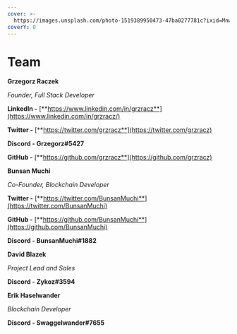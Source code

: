 ```yaml
---
cover: >-
  https://images.unsplash.com/photo-1519389950473-47ba0277781c?ixid=MnwxMjA3fDB8MHxwaG90by1wYWdlfHx8fGVufDB8fHx8&ixlib=rb-1.2.1&auto=format&fit=crop&w=2970&q=80
coverY: 0
---
```


# Team

**Grzegorz Raczek** &#x20;

_Founder, Full Stack Developer_

**LinkedIn -** [**https://www.linkedin.com/in/grzracz**](https://www.linkedin.com/in/grzracz/)

**Twitter -** [**https://twitter.com/grzracz**](https://twitter.com/grzracz)

**Discord - Grzegorz#5427**

**GitHub -** [**https://github.com/grzracz**](https://github.com/grzracz)



**Bunsan Muchi** &#x20;

_Co-Founder, Blockchain Developer_

**Twitter -** [**https://twitter.com/BunsanMuchi**](https://twitter.com/BunsanMuchi)

**GitHub -** [**https://github.com/BunsanMuchi**](https://github.com/BunsanMuchi)

**Discord - BunsanMuchi#1882**



**David Blazek** &#x20;

_Project Lead and Sales_

**Discord - Zykoz#3594**



**Erik Haselwander** &#x20;

_Blockchain Developer_

**Discord - Swaggelwander#7655**



